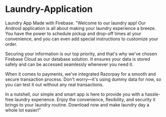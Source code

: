 # Laundry-Application
Laundry App Made with Firebase.
"Welcome to our laundry app! Our Android application is all about making your laundry experience a breeze. You have the power to schedule pickup and drop-off times at your convenience, and you can even add special instructions to customize your order.

Securing your information is our top priority, and that's why we've chosen Firebase Cloud as our database solution. It ensures your data is stored safely and can be accessed seamlessly whenever you need it.

When it comes to payments, we've integrated Razorpay for a smooth and secure transaction process. Don't worry—it's using dummy data for now, so you can test it out without any real transactions.

In a nutshell, our simple and smart app is here to provide you with a hassle-free laundry experience. Enjoy the convenience, flexibility, and security it brings to your laundry routine. Download now and make laundry day a whole lot easier!"
